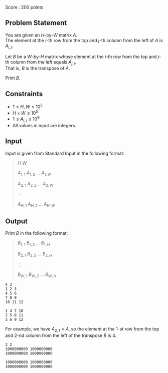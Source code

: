 Score : $200$ points

## Problem Statement

You are given an $H$-by-$W$ matrix $A$.<br>
The element at the $i$-th row from the top and $j$-th column from the left of $A$ is $A_{i,j}$.

Let $B$ be a $W$-by-$H$ matrix whose element at the $i$-th row from the top and $j$-th column from the left equals $A_{j, i}$.<br>
That is, $B$ is the transpose of $A$.

Print $B$.

## Constraints

- $1\leq H,W \leq 10^5$
- $H \times W \leq 10^5$
- $1 \leq A_{i,j} \leq 10^9$
- All values in input are integers.

## Input

Input is given from Standard Input in the following format:

> $H$ $W$
> 
> $A_{1,1}$ $A_{1,2}$ $\ldots$ $A_{1,W}$
> 
> $A_{2,1}$ $A_{2,2}$ $\ldots$ $A_{2,W}$
> 
> $\vdots$
> 
> $A_{H,1}$ $A_{H,2}$ $\ldots$ $A_{H,W}$

## Output

Print $B$ in the following format:

> $B_{1,1}$ $B_{1,2}$ $\ldots$ $B_{1,H}$
> 
> $B_{2,1}$ $B_{2,2}$ $\ldots$ $B_{2,H}$
> 
> $\vdots$
> 
> $B_{W,1}$ $B_{W,2}$ $\ldots$ $B_{W,H}$

```input1
4 3
1 2 3
4 5 6
7 8 9
10 11 12
```

```output1
1 4 7 10
2 5 8 11
3 6 9 12
```

For example, we have $A_{2,1}=4$, so the element at the $1$-st row from the top and $2$-nd column from the left of the transpose $B$ is $4$.

```input2
2 2
1000000000 1000000000
1000000000 1000000000
```

```output2
1000000000 1000000000
1000000000 1000000000
```